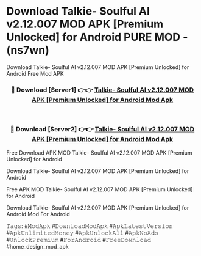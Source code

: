# Download Talkie- Soulful AI v2.12.007 MOD APK [Premium Unlocked] for Android PURE MOD - (ns7wn)
Download Talkie- Soulful AI v2.12.007 MOD APK [Premium Unlocked] for Android Free Mod APK

<div align="center">
<h3>🔴 Download [Server1] 👉👉 <a href="https://apk-comot.site?title=Talkie-_Soulful_AI_v2.12.007_MOD_APK_[Premium_Unlocked]_for_Android">Talkie- Soulful AI v2.12.007 MOD APK [Premium Unlocked] for Android Mod Apk</a></h3><br>

<h3>🔴 Download [Server2] 👉👉 <a href="https://apk-comot.site?title=Talkie-_Soulful_AI_v2.12.007_MOD_APK_[Premium_Unlocked]_for_Android">Talkie- Soulful AI v2.12.007 MOD APK [Premium Unlocked] for Android Mod Apk</a></h3>
</div>


Free Download APK MOD Talkie- Soulful AI v2.12.007 MOD APK [Premium Unlocked] for Android

Download Talkie- Soulful AI v2.12.007 MOD APK [Premium Unlocked] for Android 

Free APK MOD Talkie- Soulful AI v2.12.007 MOD APK [Premium Unlocked] for Android 

Download Talkie- Soulful AI v2.12.007 MOD APK [Premium Unlocked] for Android Mod For Android

𝚃𝚊𝚐𝚜: #𝙼𝚘𝚍𝙰𝚙𝚔 #𝙳𝚘𝚠𝚗𝚕𝚘𝚊𝚍𝙼𝚘𝚍𝙰𝚙𝚔 #𝙰𝚙𝚔𝙻𝚊𝚝𝚎𝚜𝚝𝚅𝚎𝚛𝚜𝚒𝚘𝚗 #𝙰𝚙𝚔𝚄𝚗𝚕𝚒𝚖𝚒𝚝𝚎𝚍𝙼𝚘𝚗𝚎𝚢 #𝙰𝚙𝚔𝚄𝚗𝚕𝚘𝚌𝚔𝙰𝚕𝚕 #𝙰𝚙𝚔𝙽𝚘𝙰𝚍𝚜 #𝚄𝚗𝚕𝚘𝚌𝚔𝙿𝚛𝚎𝚖𝚒𝚞𝚖 #𝙵𝚘𝚛𝙰𝚗𝚍𝚛𝚘𝚒𝚍 #𝙵𝚛𝚎𝚎𝙳𝚘𝚠𝚗𝚕𝚘𝚊𝚍 #home_design_mod_apk